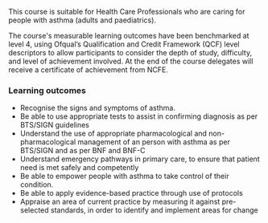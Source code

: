 This course is suitable for Health Care Professionals  who are caring for people with asthma (adults and paediatrics).

The course's measurable learning outcomes have been benchmarked at level 4, using Ofqual’s Qualification and Credit Framework (QCF) level descriptors to allow participants to consider the depth of study, difficulty, and level of achievement involved. At the end of the course delegates will receive a certificate of achievement from NCFE.

### Learning outcomes

* Recognise the signs and symptoms of asthma.
* Be able to use appropriate tests to assist in confirming diagnosis as per BTS/SIGN guidelines
* Understand the use of appropriate pharmacological and non-pharmacological management of an person with asthma as per BTS/SIGN and as per BNF and BNF-C
* Understand emergency pathways in primary care, to ensure that patient need is met safely and competently
* Be able to empower people with asthma to take control of their condition.
* Be able to apply evidence-based practice through use of protocols
* Appraise an area of current practice by measuring it against pre-selected standards, in order to identify and implement areas for change
